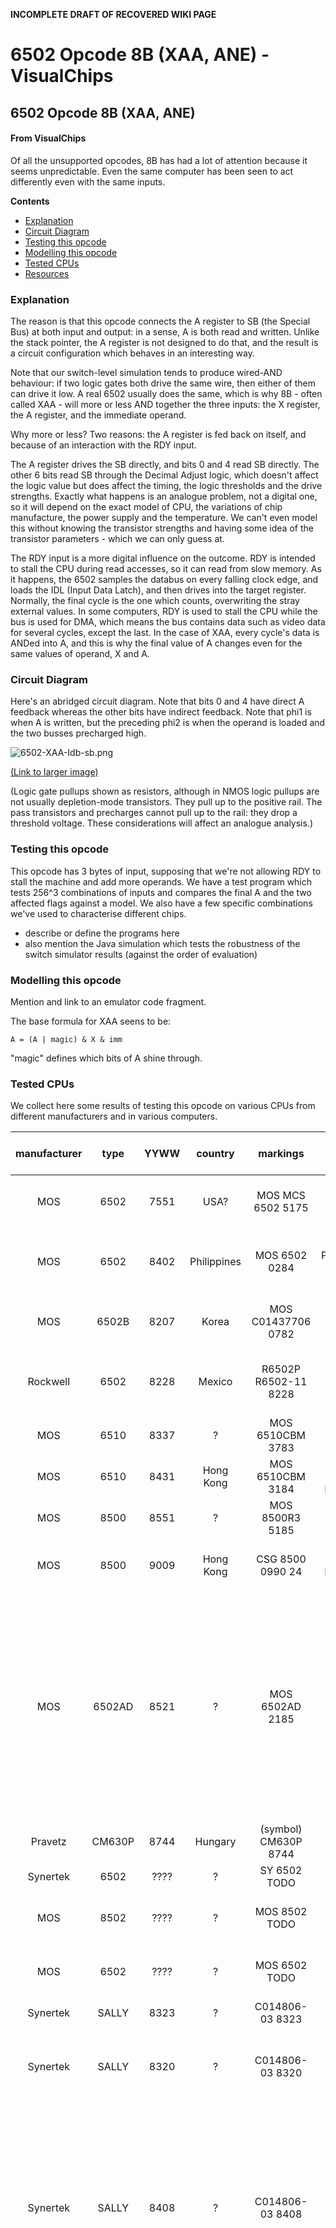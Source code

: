 **INCOMPLETE DRAFT OF RECOVERED WIKI PAGE**

# 6502 Opcode 8B (XAA, ANE) - VisualChips

## 6502 Opcode 8B (XAA, ANE)

#### From VisualChips

Of all the unsupported opcodes, 8B has had a lot of attention because it seems unpredictable. Even the same computer has been seen to act differently even with the same inputs.

**Contents**

- [Explanation](#explanation)
- [Circuit Diagram](#circuit-diagram)
- [Testing this opcode](#testing-this-opcode)
- [Modelling this opcode](#modelling-this-opcode)
- [Tested CPUs](#tested-cpus)
- [Resources](#resources)

### Explanation

The reason is that this opcode connects the A register to SB (the Special Bus) at both input and output: in a sense, A is both read and written. Unlike the stack pointer, the A register is not designed to do that, and the result is a circuit configuration which behaves in an interesting way.

Note that our switch-level simulation tends to produce wired-AND behaviour: if two logic gates both drive the same wire, then either of them can drive it low.  A real 6502 usually does the same, which is why 8B - often called XAA - will more or less AND together the three inputs: the X register, the A register, and the immediate operand.

Why more or less? Two reasons: the A register is fed back on itself, and because of an interaction with the RDY input.

The A register drives the SB directly, and bits 0 and 4 read SB directly. The other 6 bits read SB through the Decimal Adjust logic, which doesn't affect the logic value but does affect the timing, the logic thresholds and the drive strengths.  Exactly what happens is an analogue problem, not a digital one, so it will depend on the exact model of CPU, the variations of chip manufacture, the power supply and the temperature. We can't even model this without knowing the transistor strengths and having some idea of the transistor parameters - which we can only guess at.

The RDY input is a more digital influence on the outcome. RDY is intended to stall the CPU during read accesses, so it can read from slow memory. As it happens, the 6502 samples the databus on every falling clock edge, and loads the IDL (Input Data Latch), and then drives into the target register. Normally, the final cycle is the one which counts, overwriting the stray external values. In some computers, RDY is used to stall the CPU while the bus is used for DMA, which means the bus contains data such as video data for several cycles, except the last.  In the case of XAA, every cycle's data is ANDed into A, and this is why the final value of A changes even for the same values of operand, X and A.

### Circuit Diagram

Here's an abridged circuit diagram. Note that bits 0 and 4 have direct A feedback whereas the other bits have indirect feedback. Note that phi1 is when A is written, but the preceding phi2 is when the operand is loaded and the two busses precharged high.

![6502-XAA-Idb-sb.png](images/e/e3/6502-XAA-Idb-sb.png)

[(Link to larger image)](index.php-title-File-6502-XAA-Idb-sb.png.md)

(Logic gate pullups shown as resistors, although in NMOS logic pullups are not usually depletion-mode transistors. They pull up to the positive rail. The pass transistors and precharges cannot pull up to the rail: they drop a threshold voltage. These considerations will affect an analogue analysis.)

### Testing this opcode

This opcode has 3 bytes of input, supposing that we're not allowing RDY to stall the machine and add more operands. We have a test program which tests 256^3 combinations of inputs and compares the final A and the two affected flags against a model. We also have a few specific combinations we've used to characterise different chips.

- describe or define the programs here
- also mention the Java simulation which tests the robustness of the switch simulator results (against the order of evaluation)

### Modelling this opcode

Mention and link to an emulator code fragment.

The base formula for XAA seens to be:

```
A = (A | magic) & X & imm
```

"magic" defines which bits of A shine through.

### Tested CPUs

We collect here some results of testing this opcode on various CPUs from different manufacturers and in various computers.

| manufacturer | type | YYWW | country | markings | on back | device tested in | tester | magic | RDY clears #4 | stable* | N,Z flags OK** | notes |
|:---:|:---:|:---:|:---:|:---:|:---:|:---:|:---:|:---:|:---:|:---:|:---:|:---:|
| MOS | 6502 | 7551 | USA? | MOS MCS 6502 5175 | ? | KIM-1 | Michael | FF | ? | ? | ? | only minimal testing done |
| MOS | 6502 | 8402 | Philippines | MOS 6502 0284 | PHILIPPINES IH434564 | CBM1541 | Michael | EE | ? | yes | ? | this is the chip that came with this disk drive |
| MOS | 6502B | 8207 | Korea | MOS C01437706 0782 | 6502 KOREA 5231 07 03-82 | CBM1541 | Michael | EE | ? | yes | ? | from my Atari 800 |
| Rockwell | 6502 | 8228 | Mexico | R6502P R6502-11 8228 | R6502F MEXICO 0737 | CBM1541 | Michael | FF | ? | yes | ? | Simon's; spare part bought from retailer |
| MOS | 6510 | 8337 | ? | MOS 6510CBM 3783 | ? | C64 NTSC 250407/REV.B | Michael | FF | no | yes | ? | |
| MOS | 6510 | 8431 | Hong Kong | MOS 6510CBM 3184 | HONG KONG HH265111 | C64 NTSC 250407/REV.A | Michael | FF | no | yes | ? | |
| MOS | 8500 | 8551 | ? | MOS 8500R3 5185 | ? | C64 PAL 250425/REV.B | Michael | FE | yes | yes | ? | very early 8500 |
| MOS | 8500 | 9009 | Hong Kong | CSG 8500 0990 24 | HONG KONG HH096205 MP150SG | C64 PAL 250469/REV.B | Michael | FE | yes | yes | ? | very late 6502-like CPU |
| MOS | 6502AD | 8521 | ? | MOS 6502AD 2185 | ? | CBM1541 | Michael | FF | ? | no | ? | bit #3 of X input gets treated as "bit #3 of X & bit #4 of X" most of the time (depends on A though) very unstable 1 MHz mode tested, can also do 2 MHz; chip is from a VC1571 |
| Pravetz | CM630P | 8744 | Hungary | (symbol) CM630P 8744 | (none) | CBM1541 | Michael | FE | ? | no | yes | bit #4 anomalies |
| Synertek | 6502 | ???? | ? | SY 6502 TODO | ? | CBM1541 | Michael | | | | ? | Simon's; yet to test |
| MOS | 8502 | ???? | ? | MOS 8502 TODO | ? | C128D | Michael | | | | ? | yet to test; can do 1 MHz and 2 MHz |
| MOS | 6502 | ???? | ? | MOS 6502 TODO | ? | VC1581 | Michael | | | | ? | yet to test; can do 1 MHz and 2 MHz |
| Synertek | SALLY | 8323 | ? | C014806-03 8323 | ? | Atari 800XL | Hias | 00 | - | yes | yes | |
| Synertek | SALLY | 8320 | ? | C014806-03 8320 | ? | Atari 800XL | Hias | 00 | - | almost | ? | 40 errors in 256^3 full test sometimes bit 3 was set |
| Synertek | SALLY | 8408 | ? | C014806-03 8408 | ? | Atari 800XL | Hias | 00 | - | no | yes | ~150k - 450k errors (1% - 2.7%) in full test sometimes bit 3 set, for example A=03 X=FF imm=FF results either in 03 or 0B in repeated tests |
| Rockwell | SALLY | 8322 | ? | C014806-12 11151-12 8322 | ? | Atari 800XL | Hias | 00 | - | no | almost | ~30k - 80k errors (0.2% - 0.5%) in full test sometimes bit 3 is set, but also bit 2 and 5 were set sometimes for example A=5F or A=87 resulted in a set bit 3 (quite frequently), bit 5 (less frequently) or bit 2 (least frequent) only flipping from 0 to 1 observed, no flipping from 1 to 0 flags were wrong 115 times (~7ppm) |
| NCR | SALLY | 8737 | ? | NCR C014806C-29 F826948 S8737 | ? | Atari 800XE | Hias | 00 | - | yes | ? | |
| ? | SALLY | ? | ? | C014806-35 (C) ATARI 1980 | ? | Atari 65XE | Hias | 00 | - | no | no | This one is highly unstable and the formula seems to be more like A & X & (imm | 6E) when the CPU is cold A=FF X=FF imm=00 result in 46, later 66 and then 6E (when the CPU is warm) bit 0 often flips from 0 to 1, for example A=01 X=01 imm=0C results in 00 or 01 (01 occurring more frequently when the CPU is warm) Also bit 3 flipping from 1 to 0 was observed with A=09 X=E5 and imm=05 or 41 (result: 00 instead of 08) also the Z flag is often incorrectly set to 1 when the result is non-zero. N flag seems to be OK. |
| Rockwell | SALLY | 8328 | ? | C014806-12 11151-12 0579 8328 | ? | Atari 130XE | Hias | 00 | - | yes | ? | |
| Synertek | SALLY | 8324 | ? | C014806-03 8324 | ? | Atari 600XL | Hias | 00 | - | yes | ? | |
| Synertek | SALLY | 8321 | ? | C014806-03 8321 | ? | Atari 600XL | Hias | 00 | - | no | ? | ~95k errors (0.6%) in full test, sometimes bit 3 was set |
| Synertek | SALLY | 8407 | ? | C014806-03 8407 | ? | Atari 800XL | Hias | 00 | - | yes | ? | |
| Rockwell | ? | 8402 | Mexico? | R6502AP R6502-13 8407 | ? | BBC Model B | EdS | ? | ? | ? | ? | ? |

(*)Note: "stable" means that the formula, the "magic" value and the potential #4 clearing by RDY fully describe the behavior.
(**)Note: N and Z flags are set according to the result of XAA

### Resources

- For a list of all opcodes and some explanation of what they do, see [6502 all 256 Opcodes](index.php-title-6502_all_256_Opcodes.md).
- For notes on other opcodes we've explored in our simulations, see [here](index.php-title-6502_Unsupported_Opcodes.md).
- VICE notes: [64doc](http://www.commodore.ca/download/commodore/Vice_C64_Notes.txt) by John West and Marko Mäkelä
- 2004 [forum thread](http://plus4world.powweb.com/forum.php?postid=6775) on plus/4 world and [followup thread](http://plus4world.powweb.com/forum/10336#10511)
- 2006 [forum thread](http://noname.c64.org/csdb/forums/?roomid=11&topicid=30951&showallposts=1) on CSDb
- [This issue](http://sourceforge.net/tracker/?func=detail&aid=2110948&group_id=223021&atid=1057617) in the VICE bugtracker on sourceforge
- [This simulation](http://visual6502.org/JSSim/expert.html?graphics=f&a=0&d=a955a2338b0feaea&steps=13&loglevel=2&logmore=adl,adh,idl,idb,alua,alub,alu,dasb,sb,dpc2_XSB,dpc9_DBADD,dpc11_SBADD,dpc23_SBAC,dpc24_ACSB,dpc25_SBDB,dpc43_DL/DB,DPControl) on visual6502 stops at the appropriate step and traces the appropriate busses and control signals
- [This simulation](http://visual6502.org/JSSim/expert.html?graphics=f&a=0&d=a955a2338b0feaea&steps=17&loglevel=2&logmore=ir,rdy,idl,idb,dasb,sb,dpc2_XSB,dpc23_SBAC,dpc24_ACSB,dpc25_SBDB,dpc43_DL/DB&rdy0=10&rdy1=14&time=12&databus=c4) stalls the 6502 using RDY to show the influence of the databus

Retrieved from "[http://visual6502.org/wiki/index.php?title=6502\_Opcode\_8B\_(XAA,\_ANE)](index.php-title-6502_Opcode_8B_~XAA~_ANE~.md)"

